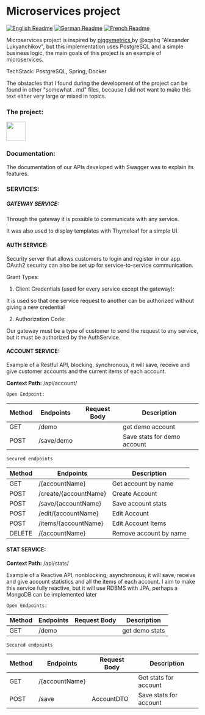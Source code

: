 # Microservices project



 



[![English Readme](https://img.shields.io/badge/lang-en-green)](https://github.com/dmsosa/microservices/blob/main/README.md) [![German Readme](https://img.shields.io/badge/lang-de-blue)](https://github.com/dmsosa/microservices/blob/main/readmes/README.de.md) [![French Readme](https://img.shields.io/badge/lang-fr-red)](https://github.com/dmsosa/microservices/blob/main/readmes/README.fr.md)



 



Microservices project is inspired by [ piggymetrics ](https://github.com/sqshq/piggymetrics/tree/master) by @sqshq "Alexander Lukyanchikov", but this implementation uses PostgreSQL and a simple business logic, the main goals of this project is an example of microservices.



TechStack: PostgreSQL, Spring, Docker



The obstacles that I found during the development of the project can be found in other "somewhat . md" files, because I did not want to make this text either very large or mixed in topics.

### The project:

<img src="https://ibb.co/J2nCdz8" style="width: 50px; height: 50px"/>

### Documentation:



The documentation of our APIs developed with Swagger was to explain its features.



### SERVICES:

##### GATEWAY SERVICE:



Through the gateway it is possible to communicate with any service.



It was also used to display templates with Thymeleaf for a simple UI.



#### AUTH SERVICE:



Security server that allows customers to login and register in our app. OAuth2 security can also be set up for service-to-service communication.



Grant Types:



1. Client Credentials (used for every service except the gateway):



It is used so that one service request to another can be authorized without giving a new credential



2. Authorization Code:



Our gateway must be a type of customer to send the request to any service, but it must be authorized by the AuthService.



#### ACCOUNT SERVICE:



Example of a Restful API, blocking, synchronous, it will save, receive and give customer accounts and the current items of each account.


**Context Path:** /api/account/


    Open Endpoint:
| Method | Endpoints| Request Body | Description |
|--|--|--|--|
| GET | /demo | | get demo account|
| POST | /save/demo | | Save stats for demo account |

    Secured endpoints
| Method | Endpoints | Description |
|--|--|--|
| GET | /{accountName} | Get account by name|
| POST | /create/{accountName} | Create Account |
| POST | /save/{accountName} | Save account stats |
| POST | /edit/{accountName} | Edit Account|
| POST | /items/{accountName} | Edit Account Items|
| DELETE| /{accountName} | Remove account by name|



#### STAT SERVICE:

**Context Path:** /api/stats/

Example of a Reactive API, nonblocking, asynchronous, it will save, receive and give account statistics and all the items of each account. I aim to make this service fully reactive, but it will use RDBMS with JPA, perhaps a MongoDB can be implemented later


    Open Endpoints:
| Method | Endpoints |Request Body | Description |
|--|--|--|--|
| GET | /demo | | get demo stats |


    Secured endpoints
| Method | Endpoints |Request Body| Description |
|--|--|--|--|
| GET| /{accountName}| | Get stats for account |
| POST | /save| AccountDTO| Save stats for account |
